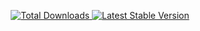 <p align="center">
<a href="https://packagist.org/packages/viloveul/database">
<img src="https://poser.pugx.org/viloveul/database/d/total.svg" alt="Total Downloads">
</a>
<a href="https://packagist.org/packages/viloveul/database">
<img src="https://poser.pugx.org/viloveul/database/v/stable.svg" alt="Latest Stable Version">
</a>
</p>